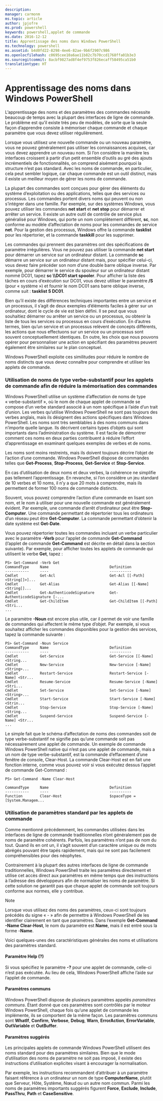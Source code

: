 ```yaml
---
description: 
manager: carmonm
ms.topic: article
author: jpjofre
ms.prod: powershell
keywords: powershell,applet de commande
ms.date: 2016-12-12
title: Apprentissage des noms dans Windows PowerShell
ms.technology: powershell
ms.assetid: b4d0fd22-8298-4ee6-82ae-9b6f2907c986
ms.openlocfilehash: c0695cee10a6ae11b82c7b70ccd1768ffa01b3e3
ms.sourcegitcommit: 8acbf9827ad8f4ef9753f826ecaff58495ca51b0
translationtype: HT
---
```

# <a name="learning-windows-powershell-names"></a>Apprentissage des noms dans Windows PowerShell
L’apprentissage des noms et des paramètres des commandes nécessite beaucoup de temps avec la plupart des interfaces de ligne de commande. Le problème est qu’il existe très peu de modèles, de sorte que la seule façon d’apprendre consiste à mémoriser chaque commande et chaque paramètre que vous devez utiliser régulièrement.

Lorsque vous utilisez une nouvelle commande ou un nouveau paramètre, vous ne pouvez généralement pas utiliser les connaissances acquises, car vous devez apprendre un nouveau nom. Si l’on considère la manière les interfaces croissent à partir d’un petit ensemble d’outils au gré des ajouts incrémentiels de fonctionnalités, on comprend aisément pourquoi la structure n’est pas standard. Avec les noms de commande, en particulier, cela peut sembler logique, car chaque commande est un outil distinct, mais il existe un meilleur moyen de gérer les noms de commande.

La plupart des commandes sont conçues pour gérer des éléments du système d’exploitation ou des applications, telles que des services ou processus. Les commandes portent divers noms qui peuvent ou non s’intégrer dans une famille. Par exemple, sur des systèmes Windows, vous pouvez utiliser les commandes **net start** et **net stop** pour démarrer et arrêter un service. Il existe un autre outil de contrôle de service plus généralisé pour Windows, qui porte un nom complètement différent, **sc**, non conforme au modèle d’affectation de noms pour les commandes de service **net**. Pour la gestion des processus, Windows offre la commande **tasklist** pour les répertorier, et la commande **taskkill** pour les supprimer.

Les commandes qui prennent des paramètres ont des spécifications de paramètre irrégulières. Vous ne pouvez pas utiliser la commande **net start** pour démarrer un service sur un ordinateur distant. La commande **sc** démarre un service sur un ordinateur distant mais, pour spécifier celui-ci, vous devez faire précéder son nom d’une double barre oblique inverse. Par exemple, pour démarrer le service du spouleur sur un ordinateur distant nommé DC01, tapez **sc \\\\DC01 start spooler**. Pour afficher la liste des tâches en cours d’exécution sur DC01, vous devez utiliser le paramètre **/S** (pour « système ») et fournir le nom DC01 sans barre oblique inverse, comme suit : **tasklist S DC01**.

Bien qu’il existe des différences techniques importantes entre un service et un processus, il s’agit de deux exemples d’éléments faciles à gérer sur un ordinateur, dont le cycle de vie est bien défini. Il se peut que vous souhaitiez démarrer ou arrêter un service ou un processus, ou obtenir la liste de tous les services ou processus en cours d’exécution. En d’autres termes, bien qu’un service et un processus relèvent de concepts différents, les actions que nous effectuons sur un service ou un processus sont souvent conceptuellement identiques. En outre, les choix que nous pouvons opérer pour personnaliser une action en spécifiant des paramètres peuvent également être similaires sur le plan conceptuel.

Windows PowerShell exploite ces similitudes pour réduire le nombre de noms distincts que vous devez connaître pour comprendre et utiliser les applets de commande.

### <a name="cmdlets-use-verb-noun-names-to-reduce-command-memorization"></a>Utilisation de noms de type verbe-substantif pour les applets de commande afin de réduire la mémorisation des commandes
Windows PowerShell utilise un système d’affectation de noms de type « verbe-substantif », où le nom de chaque applet de commande se compose d’un verbe standard associé à un nom spécifique à l’aide d’un trait d’union. Les verbes qu’utilise Windows PowerShell ne sont pas toujours des verbes anglais, mais ils désignent des actions spécifiques dans Windows PowerShell. Les noms sont très semblables à des noms communs dans n’importe quelle langue. Ils décrivent certains types d’objets qui sont importants dans l’administration du système. Il est facile de démontrer comment ces noms en deux parties contribuent à réduire l’effort d’apprentissage en examinant quelques exemples de verbes et de noms.

Les noms sont moins restreints, mais ils doivent toujours décrire l’objet de l’action d’une commande. Windows PowerShell dispose de commandes telles que **Get-Process**, **Stop-Process**, **Get-Service** et **Stop-Service**.

En cas d’utilisation de deux noms et deux verbes, la cohérence ne simplifie pas tellement l’apprentissage. En revanche, si l’on considère un jeu standard de 10 verbes et 10 noms, il n’y a que 20 mots à comprendre, mais ils permettent de former 100 noms de commande distincts.

Souvent, vous pouvez comprendre l’action d’une commande en lisant son nom, et le nom à utiliser pour une nouvelle commande est généralement évident. Par exemple, une commande d’arrêt d’ordinateur peut être **Stop-Computer**. Une commande permettant de répertorier tous les ordinateurs d’un réseau peut être **Get-Computer**. La commande permettant d’obtenir la date système est **Get-Date**.

Vous pouvez répertorier toutes les commandes incluant un verbe particulier avec le paramètre **-Verb** pour l’applet de commande **Get-Command** (l’applet de commande **Get-Command** est décrite en détail dans la section suivante). Par exemple, pour afficher toutes les applets de commande qui utilisent le verbe **Get**, tapez :

```
PS> Get-Command -Verb Get
CommandType     Name                            Definition
-----------     ----                            ----------
Cmdlet          Get-Acl                         Get-Acl [[-Path] <String[]>]...
Cmdlet          Get-Alias                       Get-Alias [[-Name] <String[]...
Cmdlet          Get-AuthenticodeSignature       Get-AuthenticodeSignature [-...
Cmdlet          Get-ChildItem                   Get-ChildItem [[-Path] <Stri...
...
```

Le paramètre **-Noun** est encore plus utile, car il permet de voir une famille de commandes qui affectent le même type d’objet. Par exemple, si vous souhaitez afficher les commandes disponibles pour la gestion des services, tapez la commande suivante :

```
PS> Get-Command -Noun Service
CommandType     Name                            Definition
-----------     ----                            ----------
Cmdlet          Get-Service                     Get-Service [[-Name] <String...
Cmdlet          New-Service                     New-Service [-Name] <String>...
Cmdlet          Restart-Service                 Restart-Service [-Name] <Str...
Cmdlet          Resume-Service                  Resume-Service [-Name] <Stri...
Cmdlet          Set-Service                     Set-Service [-Name] <String>...
Cmdlet          Start-Service                   Start-Service [-Name] <Strin...
Cmdlet          Stop-Service                    Stop-Service [-Name] <String...
Cmdlet          Suspend-Service                 Suspend-Service [-Name] <Str... 
...
```

Le simple fait que le schéma d’affectation de noms des commandes soit de type verbe-substantif ne signifie pas qu’une commande soit pas nécessairement une applet de commande. Un exemple de commande Windows PowerShell native qui n’est pas une applet de commande, mais a un nom de type verbe-substantif, est la commande d’effacement d’une fenêtre de console, Clear-Host. La commande Clear-Host est en fait une fonction interne, comme vous pouvez voir si vous exécutez dessus l’applet de commande Get-Command :

```
PS> Get-Command -Name Clear-Host

CommandType     Name                            Definition
-----------     ----                            ----------
Function        Clear-Host                      $spaceType = [System.Managem...
```

### <a name="cmdlets-use-standard-parameters"></a>Utilisation de paramètres standard par les applets de commande
Comme mentionné précédemment, les commandes utilisées dans les interfaces de ligne de commande traditionnelles n’ont généralement pas de noms de paramètre cohérents. Parfois, les paramètres n’ont pas de nom du tout. Quand ils en ont un, il s’agit souvent d’un caractère unique ou de mots abrégés pouvant être tapés rapidement, mais qui ne sont pas facilement compréhensibles pour des néophytes.

Contrairement à la plupart des autres interfaces de ligne de commande traditionnelles, Windows PowerShell traite les paramètres directement et utilise cet accès direct aux paramètres en même temps que des instructions à l’adresse des développeurs afin de normaliser les noms de paramètre. Si cette solution ne garantit pas que chaque applet de commande soit toujours conforme aux normes, elle y contribue.

> [!NOTE]
> Lorsque vous utilisez des noms des paramètres, ceux-ci sont toujours précédés du signe « - » afin de permettre à Windows PowerShell de les identifier clairement en tant que paramètres. Dans l’exemple **Get-Command -Name Clear-Host**, le nom du paramètre est **Name**, mais il est entré sous la forme -**Name**.

Voici quelques-unes des caractéristiques générales des noms et utilisations des paramètres standard.

#### <a name="the-help-parameter-"></a>Paramètre Help (?)
Si vous spécifiez le paramètre **-?** pour une applet de commande, celle-ci n’est pas exécutée. Au lieu de cela, Windows PowerShell affiche l’aide sur l’applet de commande.

#### <a name="common-parameters"></a>Paramètres communs
Windows PowerShell dispose de plusieurs paramètres appelés *paramètres communs*. Étant donné que ces paramètres sont contrôlés par le moteur Windows PowerShell, chaque fois qu’une applet de commande les implémente, ils se comportent de la même façon. Les paramètres communs sont **WhatIf**, **Confirm**, **Verbose**, **Debug**, **Warn**, **ErrorAction**, **ErrorVariable**, **OutVariable** et **OutBuffer**.

#### <a name="suggested-parameters"></a>Paramètres suggérés
Les principales applets de commande Windows PowerShell utilisent des noms standard pour des paramètres similaires. Bien que le mode d’utilisation des noms de paramètre ne soit pas imposé, il existe des instructions d’utilisation explicites visant à encourager la normalisation.

Par exemple, les instructions recommandent d’attribuer à un paramètre faisant référence à un ordinateur un nom de type **ComputerName**, plutôt que Serveur, Hôte, Système, Nœud ou un autre nom commun. Parmi les noms de paramètres importants suggérés figurent **Force**, **Exclude**, **Include**, **PassThru**, **Path** et **CaseSensitive**.

